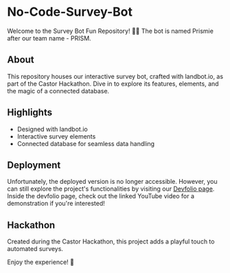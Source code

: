 # No-Code-Survey-Bot

Welcome to the Survey Bot Fun Repository! 🤖✨ The bot is named Prismie after our team name - PRISM.

## About
This repository houses our interactive survey bot, crafted with landbot.io, as part of the Castor Hackathon. Dive in to explore its features, elements, and the magic of a connected database.

## Highlights
- Designed with landbot.io
- Interactive survey elements
- Connected database for seamless data handling

## Deployment
Unfortunately, the deployed version is no longer accessible. However, you can still explore the project's functionalities by visiting our [Devfolio page](https://devfolio.co/projects/prismiebot-b64d). Inside the devfolio page, check out the linked YouTube video for a demonstration if you're interested!

## Hackathon
Created during the Castor Hackathon, this project adds a playful touch to automated surveys.

Enjoy the experience! 🚀

